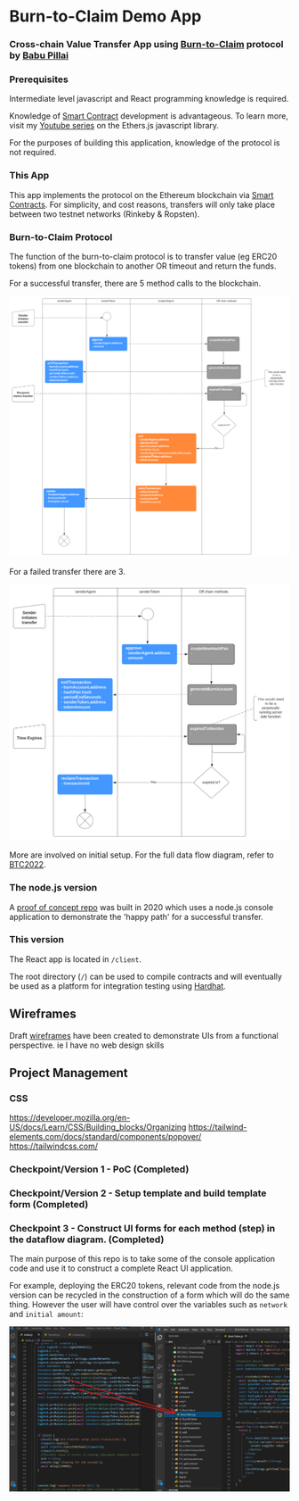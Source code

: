 # Burn-to-Claim Demo App
### Cross-chain Value Transfer App using [Burn-to-Claim](https://www.sciencedirect.com/science/article/abs/pii/S1389128621004369) protocol by [Babu Pillai](https://scholar.google.ch/citations?user=Xtg1XHIAAAAJ&hl=en)


### Prerequisites
Intermediate level javascript and React programming knowledge is required.

Knowledge of [Smart Contract](https://ethereum.org/en/developers/docs/smart-contracts/) development is advantageous. To learn more, visit my [Youtube series](https://youtube.com/playlist?list=PLH7-GRFbhInbZmSubSoaqWz40nfOK0kyH) on the Ethers.js javascript library.

For the purposes of building this application, knowledge of the protocol is not required. 


### This App
This app implements the protocol on the Ethereum blockchain via [Smart Contracts](https://ethereum.org/en/developers/docs/smart-contracts/). For simplicity, and cost reasons, transfers will only take place between two testnet networks (Rinkeby & Ropsten).

### Burn-to-Claim Protocol
The function of the burn-to-claim protocol is to transfer value (eg ERC20 tokens) from one blockchain to another OR timeout and return the funds.


For a successful transfer, there are 5 method calls to the blockchain. 

![BTC2022 Successful](./docs/architecture/diagrams/BTC2022_Successful.svg)


For a failed transfer there are 3. 

![BTC2022 Timeout](./docs/architecture/diagrams/BTC2022_Timeout.svg)

More are involved on initial setup. For the full data flow diagram, refer to [BTC2022](https://severalpens.github.io/btc/docs/architecture/diagrams/btcvertical.svg).

### The node.js version

A [proof of concept repo](https://github.com/severalpens/burn-to-claim) was built in 2020 which uses a node.js console application to demonstrate the 'happy path' for a successful transfer.

### This version
The React app is located in `/client`.

The root directory (`/`) can be used to compile contracts and will eventually be used as a platform for integration testing using [Hardhat](https://hardhat.org/).

## Wireframes
Draft [wireframes](https://www.figma.com/file/57QEuRZprxs9rInc4j9C5M/BTC2022?node-id=0%3A1) have been created to demonstrate UIs from a functional perspective. ie I have no web design skills

## Project Management 

### CSS
https://developer.mozilla.org/en-US/docs/Learn/CSS/Building_blocks/Organizing
https://tailwind-elements.com/docs/standard/components/popover/
https://tailwindcss.com/



### Checkpoint/Version 1 - PoC (Completed)
### Checkpoint/Version 2 - Setup template and build template form  (Completed)


### Checkpoint 3 - Construct UI forms for each method (step) in the dataflow diagram. (Completed)





The main purpose of this repo is to take some of the console application code and use it to construct a complete React UI application. 

For example, deploying the ERC20 tokens, relevant code from the node.js version can be recycled in the construction of a form which will do the same thing. However the user will have control over the variables such as `network` and `initial amount`:

![oldNewExample](./docs/architecture/OldNewExample.png)
